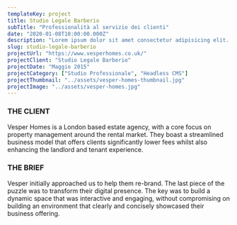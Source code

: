 ```yaml
---
templateKey: project
title: Studio Legale Barberio
subTitle: "Professionalità al servizio dei clienti"
date: "2020-01-08T10:00:00.000Z"
description: "Lorem ipsum dolor sit amet consectetur adipisicing elit. Recusandae porro magnam minima dignissimos quidem quam."
slug: studio-legale-barberio
projectUrl: "https://www.vesperhomes.co.uk/"
projectClient: "Studio Legale Barberio"
projectDate: "Maggio 2015"
projectCategory: ["Studio Professionale", "Headless CMS"]
projectThumbnail: "../assets/vesper-homes-thumbnail.jpg"
projectImage: "../assets/vesper-homes.jpg"
---
```

### THE CLIENT

Vesper Homes is a London based estate agency, with a core focus on property management around the rental market. They boast a streamlined business model that offers clients significantly lower fees whilst also enhancing the landlord and tenant experience.

### THE BRIEF

Vesper initially approached us to help them re-brand. The last piece of the puzzle was to transform their digital presence. The key was to build a dynamic space that was interactive and engaging, without compromising on building an environment that clearly and concisely showcased their business offering.